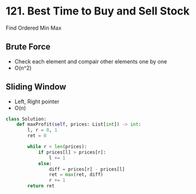 # 121. Best Time to Buy and Sell Stock
Find Ordered Min Max

## Brute Force 
- Check each element and compair other elements one by one 
- O(n^2)

## Sliding Window
- Left, Right pointer
- O(n)

```python
class Solution:
    def maxProfit(self, prices: List[int]) -> int:
        l, r = 0, 1
        ret = 0

        while r < len(prices):
            if prices[l] > prices[r]:
                l += 1
            else:
                diff = prices[r] - prices[l]
                ret = max(ret, diff)
                r += 1
        return ret
```

